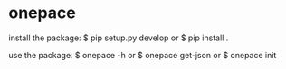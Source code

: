 # onepace

install the package:
$ pip setup.py develop
or
$ pip install .

use the package:
$ onepace -h
or
$ onepace get-json
or
$ onepace init